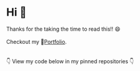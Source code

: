 # Hi 👋
Thanks for the taking the time to read this:bangbang: :smile:
</br>
</br>
Checkout my 📝[Portfolio](https://benjdg.github.io/).  
</br>
</br>
:point_down: View my code below in my pinned repositories :point_down:

<!--
**BenjDG/BenjDG** is a ✨ _special_ ✨ repository because its `README.md` (this file) appears on your GitHub profile.

Here are some ideas to get you started:

- 🔭 I’m currently working on ...
- 🌱 I’m currently learning ...
- 👯 I’m looking to collaborate on ...
- 🤔 I’m looking for help with ...
- 💬 Ask me about ...
- 📫 How to reach me: ...
- 😄 Pronouns: ...
- ⚡ Fun fact: ...
-->
